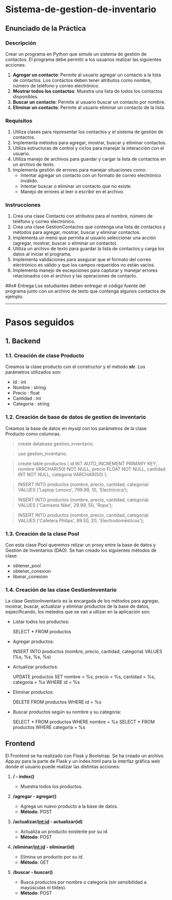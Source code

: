 # Sistema-de-gestion-de-inventario

## Enunciado de la Práctica

### Descripción
Crear un programa en Python que simule un sistema de gestión de contactos. El programa debe permitir a los usuarios realizar las siguientes acciones:

1. **Agregar un contacto**: Permite al usuario agregar un contacto a la lista de contactos. Los contactos deben tener atributos como nombre, número de teléfono y correo electrónico.
2. **Mostrar todos los contactos**: Muestra una lista de todos los contactos disponibles.
3. **Buscar un contacto**: Permite al usuario buscar un contacto por nombre.
4. **Eliminar un contacto**: Permite al usuario eliminar un contacto de la lista.

### Requisitos

1. Utiliza clases para representar los contactos y el sistema de gestión de contactos.
2. Implementa métodos para agregar, mostrar, buscar y eliminar contactos.
3. Utiliza estructuras de control y ciclos para manejar la interacción con el usuario.
4. Utiliza manejo de archivos para guardar y cargar la lista de contactos en un archivo de texto.
5. Implementa gestión de errores para manejar situaciones como:
   - Intentar agregar un contacto con un formato de correo electrónico inválido.
   - Intentar buscar o eliminar un contacto que no existe.
   - Manejo de errores al leer o escribir en el archivo.

### Instrucciones

1. Crea una clase Contacto con atributos para el nombre, número de teléfono y correo electrónico.
2. Crea una clase GestionContactos que contenga una lista de contactos y métodos para agregar, mostrar, buscar y eliminar contactos.
3. Implementa un menú que permita al usuario seleccionar una acción (agregar, mostrar, buscar o eliminar un contacto).
4. Utiliza un archivo de texto para guardar la lista de contactos y carga los datos al iniciar el programa.
5. Implementa validaciones para asegurar que el formato del correo electrónico es válido y que los campos requeridos no están vacíos.
6. Implementa manejo de excepciones para capturar y manejar errores relacionados con el archivo y las operaciones de contacto.

##x# Entrega
Los estudiantes deben entregar el código fuente del programa junto con un archivo de texto que contenga algunos contactos de ejemplo.

--------------------------------------------------------------------------------

# Pasos seguidos

## 1. Backend

### 1.1. Creación de clase Producto

Creamos la clase producto con el constructor y el método __str__. Los parámetros utilizados son:

- Id : int
- Nombre : string
- Precio : float
- Cantidad : int
- Categoria : string

### 1.2. Creación de base de datos de gestion de inventario

Creamos la base de datos en mysql con los parámetros de la clase Producto como columnas.

> create database gestion_inventario;

> use gestion_inventario;

> create table productos (
    id INT AUTO_INCREMENT PRIMARY KEY,
    nombre VARCHAR(50) NOT NULL,
    precio FLOAT NOT NULL,
    cantidad INT NOT NULL,
    categoria VARCHAR(50)
);

> INSERT INTO productos (nombre, precio, cantidad, categoria) 
VALUES ('Laptop Lenovo', 799.99, 10, 'Electrónica');

> INSERT INTO productos (nombre, precio, cantidad, categoria) 
VALUES ('Camiseta Nike', 29.99, 50, 'Ropa');

> INSERT INTO productos (nombre, precio, cantidad, categoria) 
VALUES ('Cafetera Philips', 89.50, 20, 'Electrodomésticos');

### 1.3. Creación de la clase Pool

Con esta clase Pool queremos relizar un proxy entre la base de datos y Gestión de Inventarios (DAO). Se han creado los siguientes métodos de clase:

- obtener_pool
- obtener_conexion
- liberar_conexion

### 1.4. Creación de las clase GestionInventario

La clase GestionInventario es la encargada de los métodos para agregar, mostrar, buscar, actualizar y eliminar productos de la base de datos, especificando, los metedos que se van a utlizar en la aplicación son:

- Listar todos los productos:

    SELECT * FROM productos

- Agregar productos:

    INSERT INTO productos (nombre, precio, cantidad, categoria) VALUES (%s, %s, %s, %s)

- Actualizar productos:

    UPDATE productos SET nombre = %s, precio = %s, cantidad = %s, categoria = %s WHERE id = %s

- Eliminar productos:

    DELETE FROM productos WHERE id = %s

- Buscar productos según su nombre y su categoria:

    SELECT * FROM productos WHERE nombre = %s
    SELECT * FROM productos WHERE categoria = %s

## Frontend
El Frontend se ha realizado con Flask y Bootstrap. Se ha creado un archivo App.py para la parte de Flask y un index.html para la interfaz gráfica web donde el usuario puede realizar las distintas acciones:

1. **/ - index()**
   - Muestra todos los productos.

2. **/agregar - agregar()**
   - Agrega un nuevo producto a la base de datos.
   - **Método**: POST

3. **/actualizar/<int:id> - actualizar(id)**
   - Actualiza un producto existente por su id.
   - **Método**: POST

4. **/eliminar/<int:id> - eliminar(id)**
   - Elimina un producto por su id.
   - **Método**: GET

5. **/buscar - buscar()**
   - Busca productos por nombre o categoría (sin sensibilidad a mayúsculas ni tildes).
   - **Método**: POST